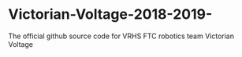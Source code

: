 # Victorian-Voltage-2018-2019-
The official github source code for VRHS FTC robotics team Victorian Voltage
